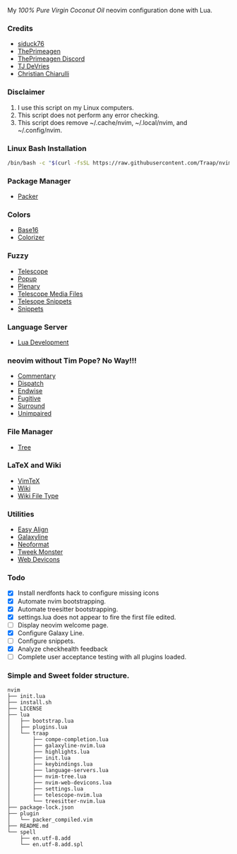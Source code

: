 My *100% Pure Virgin Coconut Oil* neovim configuration done with Lua.

### Credits
* [siduck76](https://github.com/siduck76/neovim-dotfiles)
* [ThePrimeagen](https://github.com/ThePrimeagen)
* [ThePrimeagen Discord](https://discord.gg/3ujcVMe)
* [TJ DeVries](https://github.com/tjdevries)
* [Christian Chiarulli](https://github.com/ChristianChiarulli/LunarVim)

### Disclaimer
  1. I use this script on my Linux computers.
  2. This script does not perform any error checking.
  3. This script does remove ~/.cache/nvim, ~/.local/nvim, and ~/.config/nvim.

### Linux Bash Installation
```bash
/bin/bash -c "$(curl -fsSL https://raw.githubusercontent.com/Traap/nvim/master/install.sh)"
```
### Package Manager
* [Packer](https://github.com/wbthomason/packer.nvim)

### Colors
* [Base16](https://github.com/siduck76/nvim-base16.lua)
* [Colorizer](https://github.com/norcalli/nvim-colorizer.lua)

### Fuzzy
* [Telescope](https://github.com/nvim-telescope/telescope.nvim)
* [Popup](https://github.com/vim-lua/popup.nvim)
* [Plenary](https://github.com/nvim-lua/plenary.nvim)
* [Telescope Media Files](https://github.com/nvim-telescope/telescope-media-files.nvim)
* [Telesope Snippets](https://github.com/nvim-telescope/telescope-snippets.nvim)
* [Snippets](https://github.com/norcalli/snippets.nvim)

### Language Server
* [Lua Development](https://github.com/tjdevries/nlua.nvim)

### neovim without Tim Pope?  No Way!!!
* [Commentary](https://github.com/tpope/vim-commentary)
* [Dispatch](https://github.com/tpope/vim-dispatch)
* [Endwise](https://github.com/tpope/vim-endwise)
* [Fugitive](https://github.com/tpope/vim-fugitive)
* [Surround](https://github.com/tpope/vim-surround)
* [Unimpaired](https://github.com/tpope/vim-unimpaired)

### File Manager
* [Tree](https://github.com/kyazdani42/nvim-tree.lua)

### LaTeX and Wiki
* [VimTeX](https://github.com/lervag/vimtex)
* [Wiki](https://github.com/lervag/wiki.vim)
* [Wiki File Type](https://github.com/lervag/wiki-ft.vim)

### Utilities
* [Easy Align](https://github.com/junegunn/vim-easy-align)
* [Galaxyline](https://github.com/glepnir/galaxyline.nvim)
* [Neoformat](https://github.com/sbdchd/neoformat)
* [Tweek Monster](https://github.com/tweekmonster/startuptime.vim)
* [Web Devicons](https://github.com/kyazdani42/nvim-web-devicons)

### Todo
 - [x] Install nerdfonts hack to configure missing icons
 - [x] Automate nvim bootstrapping.
 - [x] Automate treesitter bootstrapping.
 - [x] settings.lua does not appear to fire the first file edited.
 - [ ] Display neovim welcome page.
 - [x] Configure Galaxy Line.
 - [ ] Configure snippets.
 - [x] Analyze checkhealth feedback
 - [ ] Complete user acceptance testing with all plugins loaded.

### Simple and Sweet folder structure.

```
nvim
├── init.lua
├── install.sh
├── LICENSE
├── lua
│   ├── bootstrap.lua
│   ├── plugins.lua
│   └── traap
│       ├── compe-completion.lua
│       ├── galaxyline-nvim.lua
│       ├── highlights.lua
│       ├── init.lua
│       ├── keybindings.lua
│       ├── language-servers.lua
│       ├── nvim-tree.lua
│       ├── nvim-web-devicons.lua
│       ├── settings.lua
│       ├── telescope-nvim.lua
│       └── treesitter-nvim.lua
├── package-lock.json
├── plugin
│   └── packer_compiled.vim
├── README.md
└── spell
    ├── en.utf-8.add
    └── en.utf-8.add.spl
```
